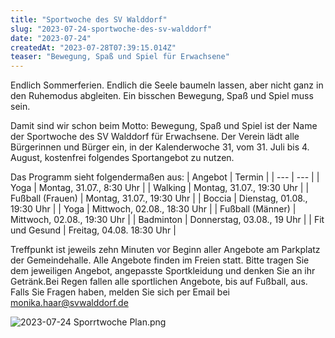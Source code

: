 ```yaml
---
title: "Sportwoche des SV Walddorf"
slug: "2023-07-24-sportwoche-des-sv-walddorf"
date: "2023-07-24"
createdAt: "2023-07-28T07:39:15.014Z"
teaser: "Bewegung, Spaß und Spiel für Erwachsene"
---
```

Endlich Sommerferien. Endlich die Seele baumeln lassen,
aber nicht ganz in den Ruhemodus abgleiten.
Ein bisschen Bewegung, Spaß und Spiel muss sein. 

Damit sind wir schon beim Motto: Bewegung, Spaß und Spiel ist der Name der Sportwoche des SV Walddorf für Erwachsene. Der Verein lädt alle Bürgerinnen und Bürger ein, in der Kalenderwoche 31, vom 31. Juli bis 4. August, kostenfrei folgendes Sportangebot zu nutzen.

Das Programm sieht folgendermaßen aus:
| Angebot  | Termin |
| --- | --- |
| Yoga | Montag, 31.07., 8:30 Uhr |
| Walking | Montag, 31.07., 19:30 Uhr |
| Fußball (Frauen) | Montag, 31.07., 19:30 Uhr |
| Boccia | Dienstag, 01.08., 19:30 Uhr |
| Yoga | Mittwoch, 02.08., 18:30 Uhr |
| Fußball (Männer) | Mittwoch, 02.08., 19:30 Uhr |
| Badminton | Donnerstag, 03.08., 19 Uhr |
| Fit und Gesund | Freitag, 04.08. 18:30 Uhr |

Treffpunkt ist jeweils zehn Minuten vor Beginn aller Angebote am Parkplatz der Gemeindehalle. Alle Angebote finden im Freien statt. Bitte tragen Sie dem jeweiligen Angebot, angepasste Sportkleidung und denken Sie an ihr Getränk.Bei Regen fallen alle sportlichen Angebote, bis auf Fußball, aus. Falls Sie Fragen haben, melden Sie sich per Email bei [monika.haar@svwalddorf.de](mailto:monika.haar@svwalddorf.de)

![2023-07-24 Sporrtwoche Plan.png](/uploads/2023_07_24_Sporrtwoche_Plan_f811199f6e.png)

